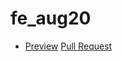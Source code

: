 # fe_aug20
- [Preview](https://IBelet.github.io/fe_aug20/)
    [Pull Request](https://github.com/IBelet/fe_aug20/pull/1/files)